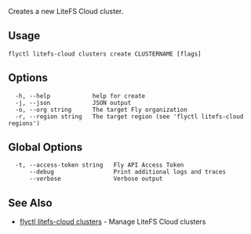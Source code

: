Creates a new LiteFS Cloud cluster.

## Usage
~~~
flyctl litefs-cloud clusters create CLUSTERNAME [flags]
~~~

## Options

~~~
  -h, --help            help for create
  -j, --json            JSON output
  -o, --org string      The target Fly organization
  -r, --region string   The target region (see 'flyctl litefs-cloud regions')
~~~

## Global Options

~~~
  -t, --access-token string   Fly API Access Token
      --debug                 Print additional logs and traces
      --verbose               Verbose output
~~~

## See Also

* [flyctl litefs-cloud clusters](/docs/flyctl/litefs-cloud-clusters/)	 - Manage LiteFS Cloud clusters


